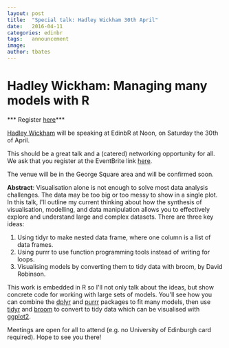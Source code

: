 ```yaml
---
layout: post
title:  "Special talk: Hadley Wickham 30th April"
date:   2016-04-11
categories: edinbr
tags:   announcement
image:
author: tbates
---
```


# Hadley Wickham: Managing many models with R 

*** Register [here](https://www.eventbrite.co.uk/e/edinbr-special-session-guest-hadley-wickham-tickets-24055271966)***

[Hadley Wickham](http://hadley.nz) will be speaking at EdinbR at Noon, on Saturday the 30th of April.

This should be a great talk and a (catered) networking opportunity for all. We ask that you register at the EventBrite link [here](https://www.eventbrite.co.uk/e/edinbr-special-session-guest-hadley-wickham-tickets-24055271966).

The venue will be in the George Square area and will be confirmed soon. 

**Abstract**: Visualisation alone is not enough to solve most data analysis challenges. The data may be too big or too messy to show in a single plot. In this talk, I'll outline my current thinking about how the synthesis of visualisation, modelling, and data manipulation allows you to effectively explore and understand large and complex datasets. There are three key ideas: 

1. Using tidyr to make nested data frame, where one column is a list of data frames.
2. Using purrr to use function programming tools instead of writing for loops.
3. Visualising models by converting them to tidy data with broom, by David Robinson. 

This work is embedded in R so I'll not only talk about the ideas, but show concrete code for working with large sets of models. You'll see how you can combine the [dplyr](https://cran.rstudio.com/web/packages/dplyr) and [purrr](https://cran.rstudio.com/web/packages/purrr) packages to fit many models, then use [tidyr](https://cran.rstudio.com/web/packages/tidyr) and [broom](https://cran.rstudio.com/web/packages/broom) to convert to tidy data which can be visualised with [ggplot2]((http://cran.rstudio.com/web/packages/ggplot2)).


Meetings are open for all to attend (e.g. no University of Edinburgh card required). Hope to see you there!
